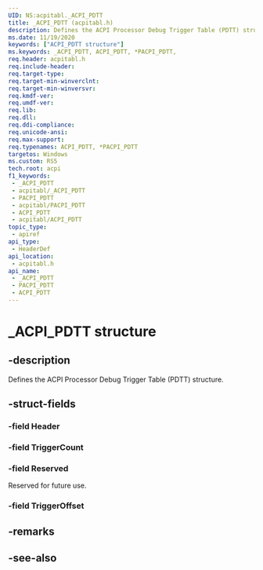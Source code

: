 ```yaml
---
UID: NS:acpitabl._ACPI_PDTT
title: _ACPI_PDTT (acpitabl.h)
description: Defines the ACPI Processor Debug Trigger Table (PDTT) structure.
ms.date: 11/19/2020
keywords: ["ACPI_PDTT structure"]
ms.keywords: _ACPI_PDTT, ACPI_PDTT, *PACPI_PDTT,
req.header: acpitabl.h
req.include-header: 
req.target-type: 
req.target-min-winverclnt: 
req.target-min-winversvr: 
req.kmdf-ver: 
req.umdf-ver: 
req.lib: 
req.dll: 
req.ddi-compliance: 
req.unicode-ansi: 
req.max-support: 
req.typenames: ACPI_PDTT, *PACPI_PDTT
targetos: Windows
ms.custom: RS5
tech.root: acpi
f1_keywords:
 - _ACPI_PDTT
 - acpitabl/_ACPI_PDTT
 - PACPI_PDTT
 - acpitabl/PACPI_PDTT
 - ACPI_PDTT
 - acpitabl/ACPI_PDTT
topic_type:
 - apiref
api_type:
 - HeaderDef
api_location:
 - acpitabl.h
api_name:
 - _ACPI_PDTT
 - PACPI_PDTT
 - ACPI_PDTT
---
```


# _ACPI_PDTT structure


## -description

Defines the ACPI Processor Debug Trigger Table (PDTT) structure.

## -struct-fields

### -field Header

### -field TriggerCount

### -field Reserved

Reserved for future use.

### -field TriggerOffset

## -remarks

## -see-also

